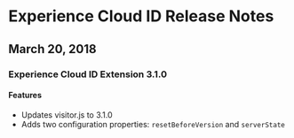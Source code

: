 # Experience Cloud ID Release Notes

## March 20, 2018 <a id="march-20-2018"></a>

### Experience Cloud ID Extension 3.1.0 <a id="experience-cloud-id-extension-3-1-0"></a>

#### Features <a id="features"></a>

* Updates visitor.js to 3.1.0
* Adds two configuration properties: `resetBeforeVersion` and `serverState`

